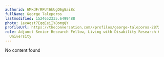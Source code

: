 ```yaml
---
authorid: 6MkdFrRFU46kUgQ6gGai8c
fullName: George Taleporos
lastmodified: 1524652335.6499488
photo: 1exAqzt7EqqEeiIY8omgQY
profileUrl: https://theconversation.com//profiles/george-taleporos-287224
role: Adjunct Senior Research Fellow, Living with Disability Research Centre, La Trobe
  University
---
```

No content found